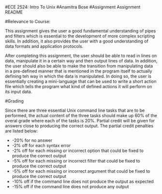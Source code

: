 #ECE 2524: Intro To Unix
#Anamitra Bose
#Assignment Assignment README


#Relevance to Course:

This assignment gives the user a good fundamental understanding of pipes and filters which is essential to the development of more complex scripting skills. In addition, it also provides the user with a good understanding of data formats and application protocols. 

After completing this assignment, the user should be able to read in lines on data, manipulate it in a certain way and then output lines of data. In addition, the user should also be able to make the transition from manipulating data in a pre-defined manner that is mentioned in the program itself to actually defining teh way in which the data is manipulated. In doing so, the user is essentially creating a mini-language that can be used to write a short action file which tells the program what kind of defined actions it will perform on its input data.

#Grading

Since there are three essential Unix command line tasks that are to be performed, the actual content of the three tasks should make up 60% of the overal grade where each of the tasks is 20%. Partial credit will be given for answers close to producing the correct output. The partial credit penalties are listed below:

- -20% for no answer
- -2% off for each syntax error
- -2% off for each missing or incorrect option that could be fixed to produce the correct output
- -5% off for each missing or incorrect filter that could be fixed to produce the correct output
- -5% off for each missing or incorrect argument that could be fixed to produce the correct output
- -10% off if the command line does not produce the output as expected
- -15% off if the command line does not produce any output
